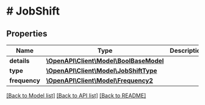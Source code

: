 # # JobShift

## Properties

Name | Type | Description | Notes
------------ | ------------- | ------------- | -------------
**details** | [**\OpenAPI\Client\Model\BoolBaseModel**](BoolBaseModel.md) |  | [optional]
**type** | [**\OpenAPI\Client\Model\JobShiftType**](JobShiftType.md) |  | [optional]
**frequency** | [**\OpenAPI\Client\Model\Frequency2**](Frequency2.md) |  | [optional]

[[Back to Model list]](../../README.md#models) [[Back to API list]](../../README.md#endpoints) [[Back to README]](../../README.md)
